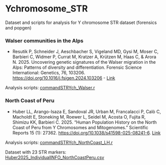 # Ychromosome_STR
Dataset and scripts for analysis for Y chromosome STR dataset (forensics and popgen)

### Walser communities in the Alps

- Resutik P, Schneider J, Aeschbacher S, Vigeland MD, Gysi M, Moser C, Barbieri C, Widmer P, Currat M, Kratzer A, Krützen M, Haas C, & Arora N. 2025. Uncovering genetic signatures of the Walser migration in the Alps: Patterns of diversity and differentiation. Forensic Science International: Genetics, 76, 103206. https://doi.org/10.1016/j.fsigen.2024.103206 - [Link](https://www.fsigenetics.com/article/S1872-4973(24)00202-3/fulltext) 

Analysis scripts: [commandSTRYch_Walser.r](https://github.com/chiarabarbieri/Ychromosome_STR/blob/main/commandSTRYch_Walser.r)

### North Coast of Peru

- Huber LL, Arango-Isaza E, Sandoval JR, Urban M, Francalacci P, Calò C, Macholdt E, Stoneking M, Roewer L, Seidel M, Acosta O, Fujita R, Shimizu KK, Barbieri C. 2025. “Human Population History on the North Coast of Peru from Y Chromosomes and Mitogenomes.” Scientific Reports 15 (1): 27362. https://doi.org/10.1038/s41598-025-08241-6.  [Link](https://www.nature.com/articles/s41598-025-08241-6) 

Analysis scripts: [commandSTRYch_NorthCoast_LH.r](https://github.com/chiarabarbieri/Ychromosome_STR/blob/main/commandSTRYch_NorthCoast_LH.r)

Dataset with 23 STR markers: [Huber2025_IndividualINFO_NorthCoastPeru.csv](https://github.com/chiarabarbieri/Ychromosome_STR/blob/main/Huber2025_IndividualINFO_NorthCoastPeru.csv)

